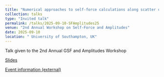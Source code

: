 ```yaml
---
title: "Numerical approaches to self-force calculations along scatter orbits"
collection: talks
type: "Invited talk"
permalink: /talks/2025-09-10-SFAmplitudes25
venue: "2nd Annual Workshop on Self-Force and Amplitudes"
date: 2025-09-10
location: " University of Southampton, UK"
---
```


Talk given to the 2nd Annual GSF and Amplitudes Workshop

[Slides](../files/SF+Amplitudes25.pdf)

[Event information (external)](https://indico.global/event/4539/)
